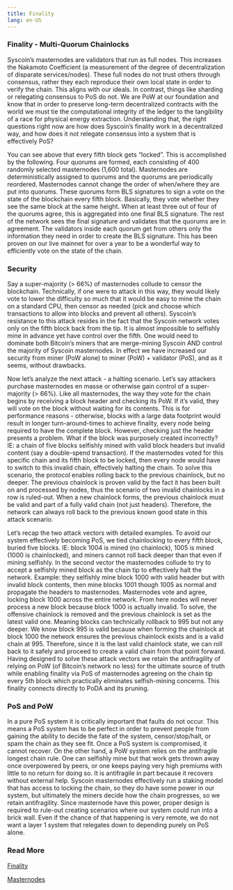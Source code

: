 ```yaml
---
title: Finality 
lang: en-US
---
```



### Finality - Multi-Quorum Chainlocks

Syscoin’s masternodes are validators that run as full nodes. This increases the Nakamoto Coefficient (a measurement of the degree of decentralization of disparate services/nodes). These full nodes do not trust others through consensus, rather they each reproduce their own local state in order to verify the chain. This aligns with our ideals. In contrast, things like sharding or relegating consensus to PoS do not. We are PoW at our foundation and know that in order to preserve long-term decentralized contracts with the world we must tie the computational integrity of the ledger to the tangibility of a race for physical energy extraction. Understanding that, the right questions right now are how does Syscoin’s finality work in a decentralized way, and how does it not relegate consensus into a system that is effectively PoS?

You can see above that every fifth block gets “locked”. This is accomplished by the following. Four quorums are formed, each consisting of 400 randomly selected masternodes (1,600 total). Masternodes are deterministically assigned to quorums and the quorums are periodically reordered. Masternodes cannot change the order of when/where they are put into quorums. These quorums form BLS signatures to sign a vote on the state of the blockchain every fifth block. Basically, they vote whether they see the same block at the same height. When at least three out of four of the quorums agree, this is aggregated into one final BLS signature. The rest of the network sees the final signature and validates that the quorums are in agreement. The validators inside each quorum get from others only the information they need in order to create the BLS signature. This has been proven on our live mainnet for over a year to be a wonderful way to efficiently vote on the state of the chain. 

### Security

Say a super-majority (> 66%) of masternodes collude to censor the blockchain. Technically, if one were to attack in this way, they would likely vote to lower the difficulty so much that it would be easy to mine the chain on a standard CPU, then censor as needed (pick and choose which transactions to allow into blocks and prevent all others). Syscoin’s resistance to this attack resides in the fact that the Syscoin network votes only on the fifth block back from the tip. It is almost impossible to selfishly mine in advance yet have control over the fifth. One would need to dominate both Bitcoin’s miners that are merge-mining Syscoin AND control the majority of Syscoin masternodes. In effect we have increased our security from miner (PoW alone) to miner (PoW) + validator (PoS), and as it seems, without drawbacks.

Now let’s analyze the next attack - a halting scenario. Let’s say attackers purchase masternodes en masse or otherwise gain control of a super-majority (> 66%). Like all masternodes, the way they vote for the chain begins by receiving a block header and checking its PoW. If it’s valid, they will vote on the block without waiting for its contents. This is for performance reasons - otherwise, blocks with a large data footprint would result in longer turn-around-times to achieve finality, every node being required to have the complete block. However, checking just the header presents a problem. What if the block was purposely created incorrectly? IE: a chain of five blocks selfishly mined with valid block headers but invalid content (say a double-spend transaction). If the masternodes voted for this specific chain and its fifth block to be locked, then every node would have to switch to this invalid chain, effectively halting the chain. To solve this scenario, the protocol enables rolling back to the previous chainlock, but no deeper. The previous chainlock is proven valid by the fact it has been built on and processed by nodes, thus the scenario of two invalid chainlocks in a row is ruled-out. When a new chainlock forms, the previous chainlock must be valid and part of a fully valid chain (not just headers). Therefore, the network can always roll back to the previous known good state in this attack scenario.

Let’s recap the two attack vectors with detailed examples. To avoid our system effectively becoming PoS, we tied chainlocking to every fifth block, buried five blocks. IE: block 1004 is mined (no chainlock), 1005 is mined (1000 is chainlocked), and miners cannot roll back deeper than that even if mining selfishly. In the second vector the masternodes collude to try to accept a selfishly mined block as the chain tip to effectively halt the network. Example: they selfishly mine block 1000 with valid header but with invalid block contents, then mine blocks 1001 though 1005 as normal and propagate the headers to masternodes. Masternodes vote and agree, locking block 1000 across the entire network. From here nodes will never process a new block because block 1000 is actually invalid. To solve, the offensive chainlock is removed and the previous chainlock is set as the latest valid one. Meaning blocks can technically rollback to 995 but not any deeper. We know block 995 is valid because when forming the chainlock at block 1000 the network ensures the previous chainlock exists and is a valid chain at 995. Therefore, since it is the last valid chainlock state, we can roll back to it safely and proceed to create a valid chain from that point forward. Having designed to solve these attack vectors we retain the antifragility of relying on PoW (of Bitcoin’s network no less) for the ultimate source of truth while enabling finality via PoS of masternodes agreeing on the chain tip every 5th block which practically eliminates selfish-mining concerns. This finality connects directly to PoDA and its pruning.

### PoS and PoW

In a pure PoS system it is critically important that faults do not occur. This means a PoS system has to be perfect in order to prevent people from gaining the ability to decide the fate of the system, censor/stop/halt, or spam the chain as they see fit. Once a PoS system is compromised, it cannot recover. On the other hand, a PoW system relies on the antifragile longest chain rule. One can selfishly mine but that work gets thrown away once overpowered by peers, or one keeps paying very high premiums with little to no return for doing so. It is antifragile in part because it recovers without external help. Syscoin masternodes effectively run a staking model that has access to locking the chain, so they do have some power in our system, but ultimately the miners decide how the chain progresses, so we retain antifragility. Since masternode have this power, proper design is required to rule-out creating scenarios where our system could run into a brick wall. Even if the chance of that happening is very remote, we do not want a layer 1 system that relegates down to depending purely on PoS alone.

### Read More

[Finality](https://docs.syscoin.org/docs/tech/finality) 

[Masternodes](https://docs.syscoin.org/docs/tech/masternodes)
